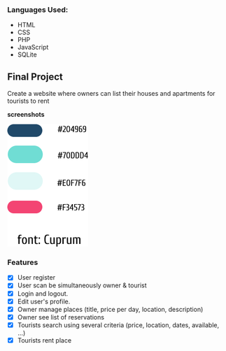 ### Languages Used:

* HTML
* CSS
* PHP
* JavaScript
* SQLite

## Final Project

Create a website where owners can list their houses and apartments for tourists to rent

**screenshots**

<img src="https://github.com/bgarrido7/FEUP_LTW/blob/master/Final%20Project/mockups/brandbook.png">


### Features

- [x] User register
- [x] User scan be simultaneously owner & tourist
- [x] Login and logout.
- [x] Edit user's profile.
- [x] Owner manage places (title, price per day, location, description)
- [x] Owner see list of reservations
- [x] Tourists search using several criteria (price, location, dates, available, ...)
- [x] Tourists rent place
